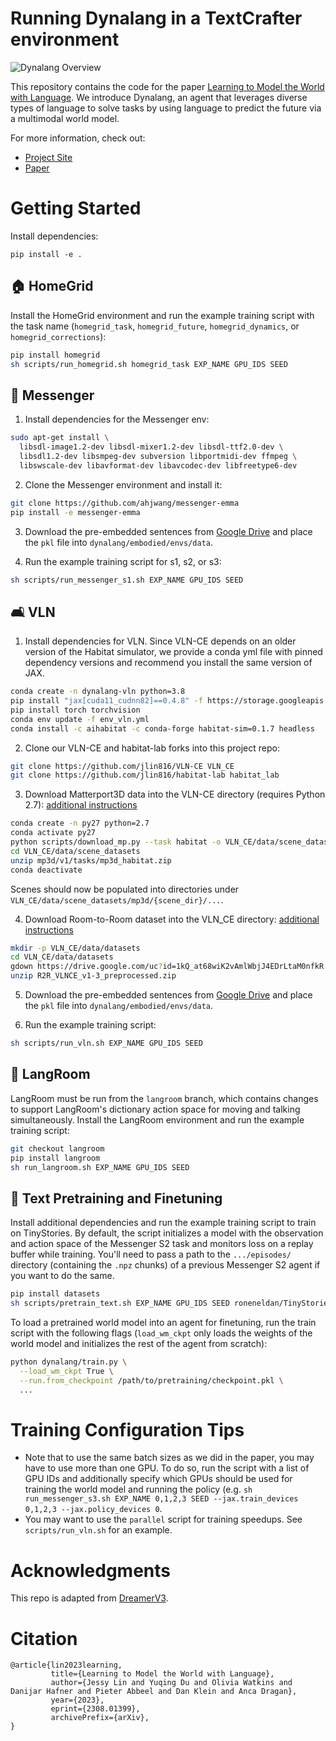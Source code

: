 # Running Dynalang in a TextCrafter environment

![Dynalang Overview](banner.gif)

This repository contains the code for the paper [Learning to Model the World with Language](https://dynalang.github.io). We introduce Dynalang, an agent that leverages diverse types of language to solve tasks by using language to predict the future via a multimodal world model.

For more information, check out:
- [Project Site](https://dynalang.github.io/)
- [Paper](https://arxiv.org/abs/2308.01399)

# Getting Started

Install dependencies:
```
pip install -e .
```

## 🏠 HomeGrid

Install the HomeGrid environment and run the example training script with the task name (`homegrid_task`, `homegrid_future`, `homegrid_dynamics`, or `homegrid_corrections`):

```bash
pip install homegrid
sh scripts/run_homegrid.sh homegrid_task EXP_NAME GPU_IDS SEED
```

## 👾 Messenger

1. Install dependencies for the Messenger env:
```bash
sudo apt-get install \
  libsdl-image1.2-dev libsdl-mixer1.2-dev libsdl-ttf2.0-dev \
  libsdl1.2-dev libsmpeg-dev subversion libportmidi-dev ffmpeg \
  libswscale-dev libavformat-dev libavcodec-dev libfreetype6-dev
```

2. Clone the Messenger environment and install it:
```bash
git clone https://github.com/ahjwang/messenger-emma 
pip install -e messenger-emma
```

3. Download the pre-embedded sentences from [Google Drive](https://drive.google.com/drive/u/0/folders/1XuacEUmWAvPtYBJ5YEc21yV7aExzPY1X) and place the `pkl` file into `dynalang/embodied/envs/data`.

4. Run the example training script for s1, s2, or s3:
```bash
sh scripts/run_messenger_s1.sh EXP_NAME GPU_IDS SEED
```

## 🛋 VLN

1. Install dependencies for VLN. Since VLN-CE depends on an older version of the Habitat simulator, we provide a conda yml file with pinned dependency versions and recommend you install the same version of JAX.
```bash
conda create -n dynalang-vln python=3.8
pip install "jax[cuda11_cudnn82]==0.4.8" -f https://storage.googleapis.com/jax-releases/jax_cuda_releases.html
pip install torch torchvision
conda env update -f env_vln.yml
conda install -c aihabitat -c conda-forge habitat-sim=0.1.7 headless
```

2. Clone our VLN-CE and habitat-lab forks into this project repo:
```bash
git clone https://github.com/jlin816/VLN-CE VLN_CE
git clone https://github.com/jlin816/habitat-lab habitat_lab
```

3. Download Matterport3D data into the VLN-CE directory (requires Python 2.7): [additional instructions](https://github.com/facebookresearch/habitat-sim/blob/main/DATASETS.md#matterport3d-mp3d-dataset)

```bash
conda create -n py27 python=2.7
conda activate py27
python scripts/download_mp.py --task habitat -o VLN_CE/data/scene_datasets/mp3d/
cd VLN_CE/data/scene_datasets
unzip mp3d/v1/tasks/mp3d_habitat.zip
conda deactivate
```

Scenes should now be populated into directories under `VLN_CE/data/scene_datasets/mp3d/{scene_dir}/...`.

4. Download Room-to-Room dataset into the VLN_CE directory: [additional instructions](https://github.com/jacobkrantz/VLN-CE#episodes-room-to-room-r2r)

```bash
mkdir -p VLN_CE/data/datasets
cd VLN_CE/data/datasets
gdown https://drive.google.com/uc?id=1kQ_at68wiK2vAmlWbjJ4EDrLtaM0nfkR
unzip R2R_VLNCE_v1-3_preprocessed.zip
```

5. Download the pre-embedded sentences from [Google Drive](https://drive.google.com/drive/u/0/folders/1XuacEUmWAvPtYBJ5YEc21yV7aExzPY1X) and place the `pkl` file into `dynalang/embodied/envs/data`.

6. Run the example training script:
```bash
sh scripts/run_vln.sh EXP_NAME GPU_IDS SEED
```

## 💬 LangRoom

LangRoom must be run from the `langroom` branch, which contains changes to support LangRoom's dictionary action space for moving and talking simultaneously. Install the LangRoom environment and run the example training script: 
```bash
git checkout langroom
pip install langroom
sh run_langroom.sh EXP_NAME GPU_IDS SEED
```

## 📑 Text Pretraining and Finetuning

Install additional dependencies and run the example training script to train on TinyStories. By default, the script initializes a model with the observation and action space of the Messenger S2 task and monitors loss on a replay buffer while training. You'll need to pass a path to the `.../episodes/` directory (containing the `.npz` chunks) of a previous Messenger S2 agent if you want to do the same.

```bash
pip install datasets
sh scripts/pretrain_text.sh EXP_NAME GPU_IDS SEED roneneldan/TinyStories /PATH/TO/EVAL/REPLAY/EPISODES
```

To load a pretrained world model into an agent for finetuning, run the train script with the following flags (`load_wm_ckpt` only loads the weights of the world model and initializes the rest of the agent from scratch):
```bash
python dynalang/train.py \
  --load_wm_ckpt True \
  --run.from_checkpoint /path/to/pretraining/checkpoint.pkl \
  ...
```

# Training Configuration Tips

- Note that to use the same batch sizes as we did in the paper, you may have to use more than one GPU. To do so, run the script with a list of GPU IDs and additionally specify which GPUs should be used for training the world model and running the policy (e.g. `sh run_messenger_s3.sh EXP_NAME 0,1,2,3 SEED --jax.train_devices 0,1,2,3 --jax.policy_devices 0`.
- You may want to use the `parallel` script for training speedups. See `scripts/run_vln.sh` for an example.

# Acknowledgments

This repo is adapted from [DreamerV3](https://github.com/danijar/dreamerv3).

# Citation

```
@article{lin2023learning,
         title={Learning to Model the World with Language},
         author={Jessy Lin and Yuqing Du and Olivia Watkins and Danijar Hafner and Pieter Abbeel and Dan Klein and Anca Dragan},
         year={2023},
         eprint={2308.01399},
         archivePrefix={arXiv},
}
```
